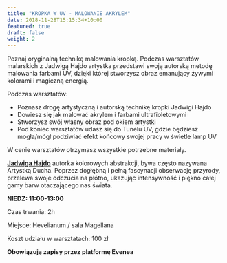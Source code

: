 ```yaml
---
title: "KROPKA W UV - MALOWANIE AKRYLEM"
date: 2018-11-28T15:15:34+10:00
featured: true
draft: false
weight: 2
---
```


Poznaj oryginalną technikę malowania kropką. Podczas warsztatów malarskich z Jadwigą Hajdo artystka przedstawi swoją autorską metodę malowania farbami UV, dzięki której stworzysz obraz emanujący żywymi kolorami i magiczną energią.

Podczas warsztatów:
- Poznasz drogę artystyczną i autorską technikę kropki Jadwigi Hajdo
- Dowiesz się jak malować akrylem i farbami ultrafioletowymi
- Stworzysz swój własny obraz pod okiem artystki
- Pod koniec warsztatów udasz się do Tunelu UV, gdzie będziesz mogła/mógł podziwiać efekt końcowy swojej pracy w świetle lamp UV

W cenie warsztatów otrzymasz wszystkie potrzebne materiały.


**[Jadwiga Hajdo](https://hajdoart.com/pl/)** autorka kolorowych abstrakcji, bywa często nazywana Artystką Ducha. Poprzez dogłębną i pełną fascynacji obserwację przyrody, przelewa swoje odczucia na płótno, ukazując intensywność i piękno całej gamy barw otaczającego nas świata.


**NIEDZ: 11:00-13:00**

Czas trwania: 2h

Miejsce: Hevelianum / sala Magellana

Koszt udziału w warsztatach: 100 zł

**Obowiązują zapisy przez platformę Evenea**

